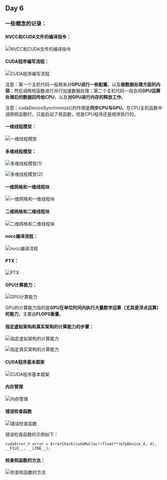 ## Day 6

### 一些概念的记录：

#### NVCC和CUDA文件的编译指令：

![NVCC和CUDA文件的编译指令](Images/NVCC和CUDA文件的编译指令.png)

#### CUDA程序编写流程：

![CUDA程序编写流程](Images/CUDA程序编写流程.png)

注意：第一个主机代码一般用来对**GPU进行一些配置**，以及**做数据处理方面的内容**；然后调用核函数进行并行加速数据处理；第二个主机代码一般会将**GPU运算处理后的数据回传给CPU**，以及**对GPU进行内存的释放工作**。

注意：cudaDeviceSynchronize()的作用是**同步CPU与GPU**。在CPU主机函数中调用核函数时，只是启动了核函数，但是CPU程序还是顺序执行的。

#### 一维线程模型：

![一维线程模型](Images/一维线程模型.png)

#### 多维线程模型：

![多维线程模型(1)](Images/多维线程模型(1).png)

![多维线程模型(2)](Images/多维线程模型(2).png)

#### 一维网格和一维线程块

![一维网格和一维线程块](Images/一维网格和一维线程块.png)

#### 二维网格和二维线程块

![二维网格和二维线程块](Images/二维网格和二维线程块.png)

#### nvcc编译流程：

![nvcc编译流程](Images/nvcc编译流程.png)

#### PTX：

![PTX](Images/PTX.png)

#### GPU计算能力：

![GPU计算能力](Images/GPU计算能力.png)

GPU的计算能力指的是**GPU在单位时间内执行大量数学运算（尤其是浮点运算）的能力**，主要由**FLOPS衡量**。

#### 指定虚拟架构和真实架构的计算能力的步骤：

![指定虚拟架构的计算能力](Images/指定虚拟架构的计算能力.png)

![指定真实架构的计算能力](Images/指定真实架构的计算能力.png)

#### CUDA程序基本框架

![CUDA程序基本框架](Images/CUDA程序基本框架.png)

#### 内存管理

![内存管理](Images/内存管理.png)

#### 错误检查函数

![错误检查函数](Images/错误检查函数.png)

错误检查函数的示例如下：

```
cudaError_t error = ErrorCheck(cudaMalloc((float**)&fpDevice_A, 4), __FILE__, __LINE__);
```

#### 检查核函数的方法：

![检查核函数的方法](Images/检查核函数的方法.png)


